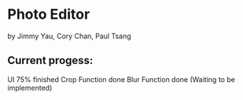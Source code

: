 # Photo Editor
by Jimmy Yau, Cory Chan, Paul Tsang


## Current progess:
UI 75% finished 
Crop Function done 
Blur Function done (Waiting to be implemented)